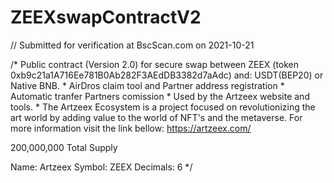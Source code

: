 # ZEEXswapContractV2

// Submitted for verification at BscScan.com on 2021-10-21

/*
Public contract (Version 2.0) for secure swap between ZEEX (token 0xb9c21a1A716Ee781B0Ab282F3AEdDB3382d7aAdc) and:
USDT(BEP20) or Native BNB.
*
AirDros claim tool and Partner address registration
*
Automatic tranfer Partners comission
*
Used by the Artzeex website and tools. 
*
The Artzeex Ecosystem is a project focused on revolutionizing the art world by adding value to the world of NFT's 
and the metaverse. For more information visit the link bellow:
https://artzeex.com/

200,000,000 Total Supply

Name: Artzeex
Symbol: ZEEX
Decimals: 6
*/